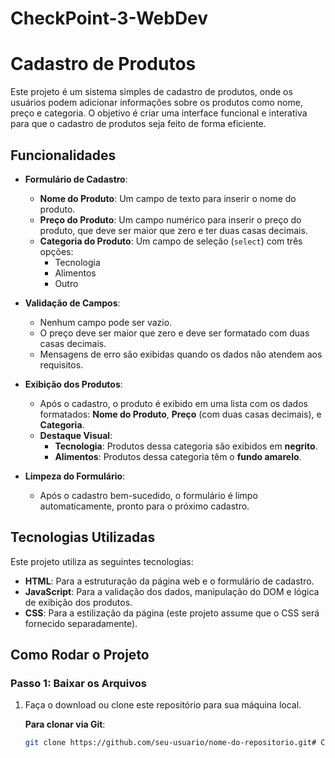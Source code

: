 # CheckPoint-3-WebDev
 
# Cadastro de Produtos
 
Este projeto é um sistema simples de cadastro de produtos, onde os usuários podem adicionar informações sobre os produtos como nome, preço e categoria. O objetivo é criar uma interface funcional e interativa para que o cadastro de produtos seja feito de forma eficiente.
 
## Funcionalidades
 
- **Formulário de Cadastro**:
  - **Nome do Produto**: Um campo de texto para inserir o nome do produto.
  - **Preço do Produto**: Um campo numérico para inserir o preço do produto, que deve ser maior que zero e ter duas casas decimais.
  - **Categoria do Produto**: Um campo de seleção (`select`) com três opções:
    - Tecnologia
    - Alimentos
    - Outro
 
- **Validação de Campos**:
  - Nenhum campo pode ser vazio.
  - O preço deve ser maior que zero e deve ser formatado com duas casas decimais.
  - Mensagens de erro são exibidas quando os dados não atendem aos requisitos.
 
- **Exibição dos Produtos**:
  - Após o cadastro, o produto é exibido em uma lista com os dados formatados: **Nome do Produto**, **Preço** (com duas casas decimais), e **Categoria**.
  - **Destaque Visual**:
    - **Tecnologia**: Produtos dessa categoria são exibidos em **negrito**.
    - **Alimentos**: Produtos dessa categoria têm o **fundo amarelo**.
 
- **Limpeza do Formulário**:
  - Após o cadastro bem-sucedido, o formulário é limpo automaticamente, pronto para o próximo cadastro.
 
## Tecnologias Utilizadas
 
Este projeto utiliza as seguintes tecnologias:
 
- **HTML**: Para a estruturação da página web e o formulário de cadastro.
- **JavaScript**: Para a validação dos dados, manipulação do DOM e lógica de exibição dos produtos.
- **CSS**: Para a estilização da página (este projeto assume que o CSS será fornecido separadamente).
 
## Como Rodar o Projeto
 
### Passo 1: Baixar os Arquivos
 
1. Faça o download ou clone este repositório para sua máquina local.
 
   **Para clonar via Git**:
   ```bash
   git clone https://github.com/seu-usuario/nome-do-repositorio.git# CheckPoint-3-WebDev